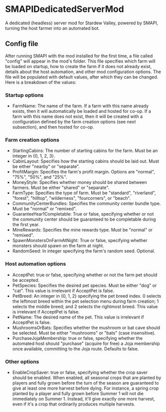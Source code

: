 # SMAPIDedicatedServerMod
A dedicated (headless) server mod for Stardew Valley, powered by SMAPI, turning the host farmer into an automated bot.

## Config file
After running SMAPI with the mod installed for the first time, a file called "config" will appear in the mod's folder. This file specifies which farm will be loaded on startup, how to create the farm if it does not already exist, details about the host automation, and other mod configuration options. The file will be populated with default values, after which they can be changed. Here is a breakdown of the values:

### Startup options

- FarmName: The name of the farm. If a farm with this name already exists, then it will automatically be loaded and hosted for co-op. If a farm with this name does not exist, then it will be created with a configuration defined by the farm creation options (see next subsection), and then hosted for co-op.

### Farm creation options

- StartingCabins: The number of starting cabins for the farm. Must be an integer in {0, 1, 2, 3}.
- CabinLayout: Specifies how the starting cabins should be laid out. Must be either "nearby" or "separate".
- ProfitMargin: Specifies the farm's profit margin. Options are "normal", "75%", "50%", and "25%".
- MoneyStyle: Specifies whether money should be shared between farmers. Must be either "shared" or "separate".
- FarmType: Specifies the type of farm. Must be "standard", "riverland", "forest", "hilltop", "wilderness", "fourcorners", or "beach".
- CommunityCenterBundles: Specifies the community center bundle type. Must be "normal" or "remixed".
- GuaranteeYear1Completable: True or false, specifying whether or not the community center should be guaranteed to be completable during the first year.
- MineRewards: Specifies the mine rewards type. Must be "normal" or "remixed".
- SpawnMonstersOnFarmAtNight: True or false, specifying whether monsters should spawn on the farm at night.
- RandomSeed: In integer specifying the farm's random seed. Optional.

### Host automation options

- AcceptPet: true or false, specifying whether or not the farm pet should be accepted.
- PetSpecies: Specifies the desired pet species. Must be either "dog" or "cat". This value is irrelevant if AcceptPet is false.
- PetBreed: An integer in {0, 1, 2} specifying the pet breed index. 0 selects the leftmost breed within the pet selection menu during farm creation; 1 selects the middle breed; and 2 selects the rightmost breed. This value is irrelevant if AcceptPet is false.
- PetName: The desired name of the pet. This value is irrelevant if AcceptPet is false.
- MushroomsOrBats: Specifies whether the mushroom or bat cave should be selected. Must be either "mushrooms" or "bats" (case insensitive).
- PurchaseJojaMembership: true or false, specifying whether the automated host should "purchase" (acquire for free) a Joja membership once available, committing to the Joja route. Defaults to false.

### Other options

- EnableCropSaver: true or false, specifying whether the crop saver should be enabled. When enabled, all seasonal crops that are planted by players and fully grown before the turn of the season are guaranteed to give at least one more harvest before dying. For instance, a spring crop planted by a player and fully grown before Summer 1 will not die immediately on Summer 1. Instead, it'll give exactly one more harvest, even if it's a crop that ordinarily produces multiple harvests.
